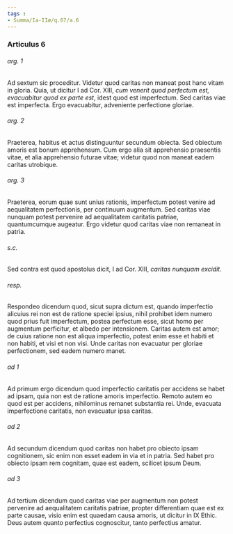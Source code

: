 ```yaml
---
tags : 
- Summa/Ia-IIæ/q.67/a.6
---
```


### Articulus 6

###### arg. 1
Ad sextum sic proceditur. Videtur quod caritas non maneat post hanc vitam in gloria. Quia, ut dicitur I ad Cor. XIII, *cum venerit quod perfectum est, evacuabitur quod ex parte est*, idest quod est imperfectum. Sed caritas viae est imperfecta. Ergo evacuabitur, adveniente perfectione gloriae.

###### arg. 2
Praeterea, habitus et actus distinguuntur secundum obiecta. Sed obiectum amoris est bonum apprehensum. Cum ergo alia sit apprehensio praesentis vitae, et alia apprehensio futurae vitae; videtur quod non maneat eadem caritas utrobique.

###### arg. 3
Praeterea, eorum quae sunt unius rationis, imperfectum potest venire ad aequalitatem perfectionis, per continuum augmentum. Sed caritas viae nunquam potest pervenire ad aequalitatem caritatis patriae, quantumcumque augeatur. Ergo videtur quod caritas viae non remaneat in patria.

###### s.c.
Sed contra est quod apostolus dicit, I ad Cor. XIII, *caritas nunquam excidit*.

###### resp.
Respondeo dicendum quod, sicut supra dictum est, quando imperfectio alicuius rei non est de ratione speciei ipsius, nihil prohibet idem numero quod prius fuit imperfectum, postea perfectum esse, sicut homo per augmentum perficitur, et albedo per intensionem. Caritas autem est amor; de cuius ratione non est aliqua imperfectio, potest enim esse et habiti et non habiti, et visi et non visi. Unde caritas non evacuatur per gloriae perfectionem, sed eadem numero manet.

###### ad 1
Ad primum ergo dicendum quod imperfectio caritatis per accidens se habet ad ipsam, quia non est de ratione amoris imperfectio. Remoto autem eo quod est per accidens, nihilominus remanet substantia rei. Unde, evacuata imperfectione caritatis, non evacuatur ipsa caritas.

###### ad 2
Ad secundum dicendum quod caritas non habet pro obiecto ipsam cognitionem, sic enim non esset eadem in via et in patria. Sed habet pro obiecto ipsam rem cognitam, quae est eadem, scilicet ipsum Deum.

###### ad 3
Ad tertium dicendum quod caritas viae per augmentum non potest pervenire ad aequalitatem caritatis patriae, propter differentiam quae est ex parte causae, visio enim est quaedam causa amoris, ut dicitur in IX Ethic. Deus autem quanto perfectius cognoscitur, tanto perfectius amatur.

